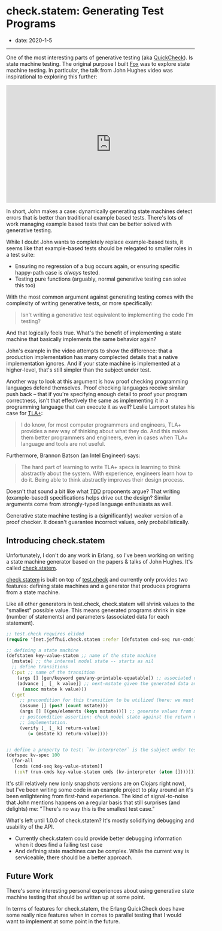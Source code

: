 # check.statem: Generating Test Programs

- date: 2020-1-5

--------------------------------

One of the most interesting parts of generative testing (aka [QuickCheck][]).
Is state machine testing. The original purpose I built [Fox][] was to explore
state machine testing. In particular, the talk from John Hughes video was
inspirational to exploring this further:

<p>
<iframe class="center lit" width="560" height="315"
src="https://www.youtube-nocookie.com/embed/zi0rHwfiX1Q" frameborder="0"
allow="accelerometer; autoplay; encrypted-media; gyroscope; picture-in-picture"
allowfullscreen></iframe>
</p>

In short, John makes a case: dynamically generating state machines detect
errors that is better than traditional example based tests. There's lots of
work managing example based tests that can be better solved with generative
testing.

While I doubt John wants to completely replace example-based tests, it seems
like that example-based tests should be relegated to smaller roles in a test
suite:

 - Ensuring no regression of a bug occurs again, or ensuring specific
   happy-path case is *always* tested.
 - Testing pure functions (arguably, normal generative testing can solve this
   too)

With the most common argument against generating testing comes with the
complexity of writing generative tests, or more specifically:

>   Isn't writing a generative test equivalent to implementing the code I'm testing?

And that logically feels true. What's the benefit of implementing a state
machine that basically implements the same behavior again?

John's example in the video attempts to show the difference: that a production
implementation has many complected details that a native implementation
ignores.  And if your state machine is implemented at a higher-level, that's
still simpler than the subject under test.

Another way to look at this argument is how proof checking programming
languages defend themselves. Proof checking languages receive similar push back
– that if you're specifying enough detail to proof your program correctness,
isn't that effectively the same as implementing it in a programming language
that can execute it as well? Leslie Lamport states his case for [TLA+][]:

> I do know, for most computer programmers and engineers, TLA+ provides a new
> way of thinking about what they do. And this makes them better programmers
> and engineers, even in cases when TLA+ language and tools are not useful.

Furthermore, Brannon Batson (an Intel Engineer) says:

> The hard part of learning to write TLA+ specs is learning to think abstractly
> about the system. With experience, engineers learn how to do it. Being able
> to think abstractly improves their design process.

Doesn't that sound a bit like what [TDD][] proponents argue? That writing
(example-based) specifications helps drive out the design? Similar arguments
come from strongly-typed language enthusiasts as well.

Generative state machine testing is a (significantly) weaker version of a proof
checker. It doesn't guarantee incorrect values, only probabilistically.

## Introducing check.statem

Unfortunately, I don't do any work in Erlang, so I've been working on writing a
state machine generator based on the papers & talks of John Hughes. It's called
[check.statem][].

[check.statem][] is built on top of [test.check][] and currently only provides
two features: defining state machines and a generator that produces programs
from a state machine.

Like all other generators in test.check, check.statem will shrink values to the
"smallest" possible value. This means generated programs shrink in size (number
of statements) and parameters (associated data for each statement).

```clojure
;; test.check requires elided
(require '[net.jeffhui.check.statem :refer [defstatem cmd-seq run-cmds]])

;; defining a state machine
(defstatem key-value-statem ;; name of the state machine
  [mstate] ;; the internal model state -- starts as nil
  ;; define transitions
  (:put ;; name of the transition
    (args [] [gen/keyword gen/any-printable-equatable]) ;; associated data generators for this transition
    (advance [_ [_ k value]] ;; next-mstate given the generated data and the current mstate
      (assoc mstate k value)))
  (:get
     ;; precondition for this transition to be utilized (here: we must have stored something)
     (assume [] (pos? (count mstate)))
     (args [] [(gen/elements (keys mstate))]) ;; generate values from model state
     ;; postcondition assertion: check model state against the return value of the subject-under-test
     ;; implementation.
     (verify [_ [_ k] return-value]
        (= (mstate k) return-value))))


;; define a property to test: `kv-interpreter` is the subject under test
(defspec kv-spec 100
  (for-all
   [cmds (cmd-seq key-value-statem)]
   (:ok? (run-cmds key-value-statem cmds (kv-interpreter (atom []))))))
```

It's still relatively new (only snapshots versions are on Clojars right now),
but I've been writing some code in an example project to play around an it's
been enlightening from first-hand experience. The kind of signal-to-noise that
John mentions happens on a regular basis that still surprises (and delights)
me: "There's no way this is the smallest test case."

What's left until 1.0.0 of check.statem? It's mostly solidifying debugging and
usability of the API.

- Currently check.statem could provide better debugging information when it
  does find a failing test case
- And defining state machines can be complex. While the current way is
  serviceable, there should be a better approach.

## Future Work

There's some interesting personal experiences about using generative state
machine testing that should be written up at some point.

In terms of features for check.statem, the Erlang QuickCheck does have some
really nice features when in comes to parallel testing that I would want to
implement at some point in the future.

[QuickCheck]: https://hackage.haskell.org/package/QuickCheck
[Fox]: http://github.com/jeffh/Fox
[TLA+]: http://lamport.azurewebsites.net/video/intro.html
[TDD]: https://en.wikipedia.org/wiki/Test-driven_development
[check.statem]: https://github.com/jeffh/check.statem
[test.check]: https://github.com/clojure/test.check
